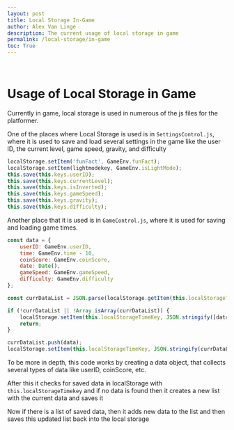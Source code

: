 ```yaml
---
layout: post
title: Local Storage In-Game
author: Alex Van Linge
description: The current usage of local storage in game
permalink: /local-storage/in-game
toc: True
---
```


<br>

# Usage of Local Storage in Game 

Currently in game, local storage is used in numerous of the js files for the platformer. 

One of the places where Local Storage is used is in `SettingsControl.js`, where it is used to save and load several settings in the game like the user ID, the current level, game speed, gravity, and difficulty

```js
localStorage.setItem('funFact', GameEnv.funFact);
localStorage.setItem(lightmodekey, GameEnv.isLightMode);
this.save(this.keys.userID);
this.save(this.keys.currentLevel);
this.save(this.keys.isInverted);
this.save(this.keys.gameSpeed);
this.save(this.keys.gravity);
this.save(this.keys.difficulty);
```

Another place that it is used is in `GameControl.js`, where it is used for saving and loading game times. 

```js
const data = {
    userID: GameEnv.userID,
    time: GameEnv.time - 10,
    coinScore: GameEnv.coinScore,
    date: Date(),
    gameSpeed: GameEnv.gameSpeed,
    difficulty: GameEnv.difficulty
};

const currDataList = JSON.parse(localStorage.getItem(this.localStorageTimeKey));

if (!currDataList || !Array.isArray(currDataList)) {
    localStorage.setItem(this.localStorageTimeKey, JSON.stringify([data]));
    return;
}

currDataList.push(data);
localStorage.setItem(this.localStorageTimeKey, JSON.stringify(currDataList));
```

To be more in depth, this code works by creating a data object, that collects several types of data like userID, coinScore, etc.

After this it checks for saved data in localStorage with `this.localStorageTimekey` and if no data is found then it creates a new list with the current data and saves it 

Now if there is a list of saved data, then it adds new data to the list and then saves this updated list back into the local storage



